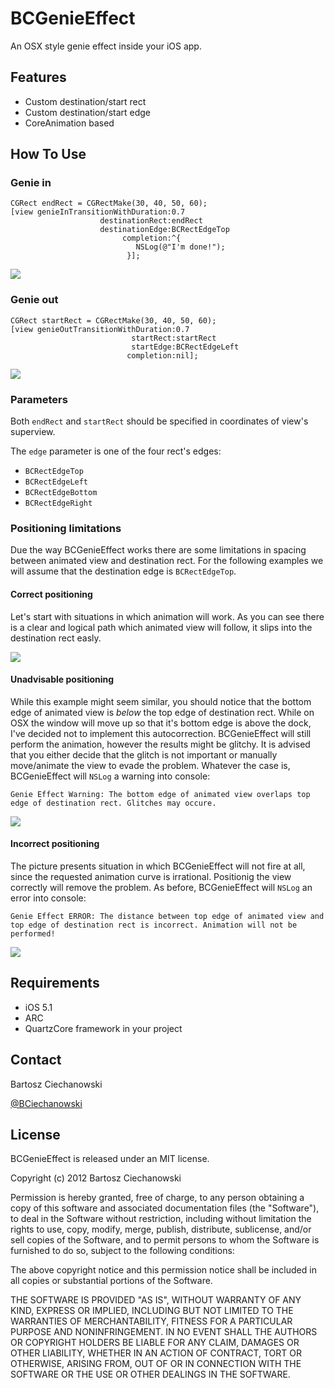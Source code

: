 BCGenieEffect
==========

An OSX style genie effect inside your iOS app.

## Features

- Custom destination/start rect
- Custom destination/start edge
- CoreAnimation based

## How To Use

### Genie in


```
CGRect endRect = CGRectMake(30, 40, 50, 60);
[view genieInTransitionWithDuration:0.7 
                    destinationRect:endRect 
                    destinationEdge:BCRectEdgeTop 
                         completion:^{
                          	NSLog(@"I'm done!");
                          }];
```

[![](https://raw.github.com/Ciechan/BCGenieEffect/master/Screens/genieIn.gif)](https://raw.github.com/Ciechan/BCGenieEffect/master/Screens/genieIn.gif)

### Genie out


``` 
CGRect startRect = CGRectMake(30, 40, 50, 60);
[view genieOutTransitionWithDuration:0.7 
                           startRect:startRect
                           startEdge:BCRectEdgeLeft 
                          completion:nil];
```

[![](https://raw.github.com/Ciechan/BCGenieEffect/master/Screens/genieOut.gif)](https://raw.github.com/Ciechan/BCGenieEffect/master/Screens/genieOut.gif)

### Parameters

Both `endRect` and `startRect` should be specified in coordinates of view's superview.

The `edge` parameter is one of the four rect's edges:

- `BCRectEdgeTop`
- `BCRectEdgeLeft`
- `BCRectEdgeBottom`
- `BCRectEdgeRight`

### Positioning limitations

Due the way BCGenieEffect works there are some limitations in spacing between animated view and destination rect. For the following examples we will assume that the destination edge is `BCRectEdgeTop`.

#### Correct positioning

Let's start with situations in which animation will work. As you can see there is a clear and logical path which animated view will follow, it slips into the destination rect easly.

[![](https://raw.github.com/Ciechan/BCGenieEffect/master/Screens/positioningCorrect.png)](https://raw.github.com/Ciechan/BCGenieEffect/master/Screens/positioningCorrect.png)

#### Unadvisable positioning

While this example might seem similar, you should notice that the bottom edge of animated view is *below* the top edge of destination rect. While on OSX the window will move up so that it's bottom edge is above the dock, I've decided not to implement this autocorrection. BCGenieEffect will still perform the animation, however the results might be glitchy. It is advised that you either decide that the glitch is not important or manually move/animate the view to evade the problem. Whatever the case is, BCGenieEffect will `NSLog` a warning into console:

```
Genie Effect Warning: The bottom edge of animated view overlaps top edge of destination rect. Glitches may occure.
```

[![](https://raw.github.com/Ciechan/BCGenieEffect/master/Screens/positioningUnadvisable.png)](https://raw.github.com/Ciechan/BCGenieEffect/master/Screens/positioningUnadvisable.png)
#### Incorrect positioning

The picture presents situation in which BCGenieEffect will not fire at all, since the requested animation curve is irrational. Positionig the view correctly will remove the problem. As before, BCGenieEffect will `NSLog` an error into console:

```
Genie Effect ERROR: The distance between top edge of animated view and top edge of destination rect is incorrect. Animation will not be performed!
```
[![](https://raw.github.com/Ciechan/BCGenieEffect/master/Screens/positioningIncorrect.png)](https://raw.github.com/Ciechan/BCGenieEffect/master/Screens/positioningIncorrect.png)

## Requirements

- iOS 5.1
- ARC
- QuartzCore framework in your project



## Contact

Bartosz Ciechanowski

[@BCiechanowski](https://twitter.com/BCiechanowski)

## License

BCGenieEffect is released under an MIT license.

Copyright (c) 2012 Bartosz Ciechanowski

Permission is hereby granted, free of charge, to any person obtaining a copy of this software and associated documentation files (the "Software"), to deal in the Software without restriction, including without limitation the rights to use, copy, modify, merge, publish, distribute, sublicense, and/or sell copies of the Software, and to permit persons to whom the Software is furnished to do so, subject to the following conditions:

The above copyright notice and this permission notice shall be included in all copies or substantial portions of the Software.

THE SOFTWARE IS PROVIDED "AS IS", WITHOUT WARRANTY OF ANY KIND, EXPRESS OR IMPLIED, INCLUDING BUT NOT LIMITED TO THE WARRANTIES OF MERCHANTABILITY, FITNESS FOR A PARTICULAR PURPOSE AND NONINFRINGEMENT. IN NO EVENT SHALL THE AUTHORS OR COPYRIGHT HOLDERS BE LIABLE FOR ANY CLAIM, DAMAGES OR OTHER LIABILITY, WHETHER IN AN ACTION OF CONTRACT, TORT OR OTHERWISE, ARISING FROM, OUT OF OR IN CONNECTION WITH THE SOFTWARE OR THE USE OR OTHER DEALINGS IN THE SOFTWARE.

